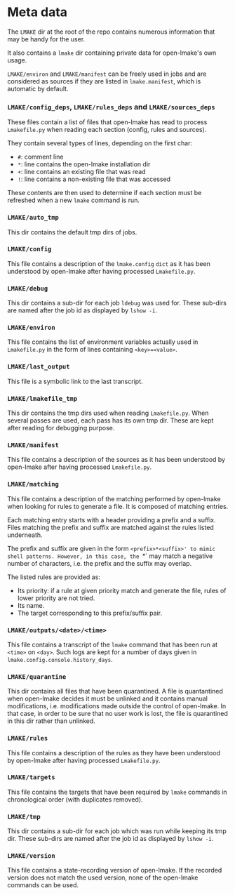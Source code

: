 <!-- This file is part of the open-lmake distribution (git@github.com:cesar-douady/open-lmake.git)-->
<!-- Copyright (c) 2023-2025 Doliam-->
<!-- This program is free software: you can redistribute/modify under the terms of the GPL-v3 (https://www.gnu.org/licenses/gpl-3.0.html).-->
<!-- This program is distributed WITHOUT ANY WARRANTY, without even the implied warranty of MERCHANTABILITY or FITNESS FOR A PARTICULAR PURPOSE.-->

# Meta data

The `LMAKE` dir at the root of the repo contains numerous information that may be handy for the user.

It also contains a `lmake` dir containing private data for open-lmake's own usage.

`LMAKE/environ` and `LMAKE/manifest` can be freely used in jobs and are considered as sources if they are listed in `lmake.manifest`, which is automatic by default.

### `LMAKE/config_deps`, `LMAKE/rules_deps` and `LMAKE/sources_deps`

These files contain a list of files that open-lmake has read to process `Lmakefile.py` when reading each section (config, rules and sources).

They contain several types of lines, depending on the first char:

- `#`: comment line
- `*`: line contains the open-lmake installation dir
- `+`: line contains an existing file that was read
- `!`: line contains a non-existing file that was accessed

These contents are then used to determine if each section must be refreshed when a new `lmake` command is run.

### `LMAKE/auto_tmp`

This dir contains the default tmp dirs of jobs.

### `LMAKE/config`

This file contains a description of the `lmake.config` `dict` as it has been understood by open-lmake after having processed `Lmakefile.py`.

### `LMAKE/debug`

This dir contains a sub-dir for each job `ldebug` was used for.
These sub-dirs are named after the job id as displayed by `lshow -i`.

### `LMAKE/environ`

This file contains the list of environment variables actually used in `Lmakefile.py` in the form of lines containing `<key>=<value>`.

### `LMAKE/last_output`

This file is a symbolic link to the last transcript.

### `LMAKE/lmakefile_tmp`

This dir contains the tmp dirs used when reading `Lmakefile.py`.
When several passes are used, each pass has its own tmp dir.
These are kept after reading for debugging purpose.

### `LMAKE/manifest`

This file contains a description of the sources as it has been understood by open-lmake after having processed `Lmakefile.py`.

### `LMAKE/matching`

This file contains a description of the matching performed by open-lmake when looking for rules to generate a file.
It is composed of matching entries.

Each matching entry starts with a header providing a prefix and a suffix.
Files matching the prefix and suffix are matched against the rules listed underneath.

The prefix and suffix are given in the form `<prefix>*<suffix>' to mimic shell patterns.
However, in this case, the `*` may match a negative number of characters, i.e. the prefix and the suffix may overlap.

The listed rules are provided as:

- Its priority: if a rule at given priority match and generate the file, rules of lower priority are not tried.
- Its name.
- The target corresponding to this prefix/suffix pair.

### `LMAKE/outputs/<date>/<time>`

This file contains a transcript of the `lmake` command that has been run at `<time>` on `<day>`.
Such logs are kept for a number of days given in `lmake.config.console.history_days`.

### `LMAKE/quarantine`

This dir contains all files that have been quarantined.
A file is quantantined when open-lmake decides it must be unlinked and it contains manual modifications, i.e. modifications made outside the control of open-lmake.
In that case, in order to be sure that no user work is lost, the file is quarantined in this dir rather than unlinked.

### `LMAKE/rules`

This file contains a description of the rules as they have been understood by open-lmake after having processed `Lmakefile.py`.

### `LMAKE/targets`

This file contains the targets that have been required by `lmake` commands in chronological order (with duplicates removed).

### `LMAKE/tmp`

This dir contains a sub-dir for each job which was run while keeping its tmp dir.
These sub-dirs are named after the job id as displayed by `lshow -i`.

### `LMAKE/version`

This file contains a state-recording version of open-lmake.
If the recorded version does not match the used version, none of the open-lmake commands can be used.
